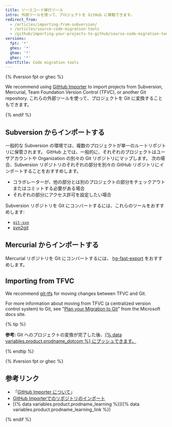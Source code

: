 ```yaml
---
title: ソースコード移行ツール
intro: 外部ツールを使って、プロジェクトを GitHub に移動できます。
redirect_from:
  - /articles/importing-from-subversion/
  - /articles/source-code-migration-tools
  - /github/importing-your-projects-to-github/source-code-migration-tools
versions:
  fpt: '*'
  ghes: '*'
  ghae: '*'
  ghec: '*'
shortTitle: Code migration tools
---
```


{% ifversion fpt or ghec %}

We recommend using [GitHub Importer](/articles/about-github-importer) to import projects from Subversion, Mercurial, Team Foundation Version Control (TFVC), or another Git repository. これらの外部ツールを使って、プロジェクトを Git に変換することもできます。

{% endif %}

## Subversion からインポートする

一般的な Subversion の環境では、複数のプロジェクトが単一のルートリポジトリに保管されます。 GitHub 上では、一般的に、それぞれのプロジェクトはユーザアカウントや Organization の別々の Git リポジトリにマップします。 次の場合、Subversion リポジトリのそれぞれの部分を別々の GitHub リポジトリにインポートすることをおすすめします。

* コラボレーターが、他の部分とは別のプロジェクトの部分をチェックアウトまたはコミットする必要がある場合
* それぞれの部分にアクセス許可を設定したい場合

Subversion リポジトリを Git にコンバートするには、これらのツールをおすすめします:

- [`git-svn`](https://git-scm.com/docs/git-svn)
- [svn2git](https://github.com/nirvdrum/svn2git)

## Mercurial からインポートする

Mercurial リポジトリを Git にコンバートするには、 [hg-fast-export](https://github.com/frej/fast-export) をおすすめします。

## Importing from TFVC

We recommend [git-tfs](https://github.com/git-tfs/git-tfs) for moving changes between TFVC and Git.

For more information about moving from TFVC (a centralized version control system) to Git, see "[Plan your Migration to Git](https://docs.microsoft.com/devops/develop/git/centralized-to-git)" from the Microsoft docs site.

{% tip %}

**参考:** Git へのプロジェクトの変換が完了した後、[{% data variables.product.prodname_dotcom %} にプッシュできます。](/github/getting-started-with-github/pushing-commits-to-a-remote-repository/)

{% endtip %}

{% ifversion fpt or ghec %}

## 参考リンク

- 「[GitHub Importer について](/articles/about-github-importer)」
- [GitHub Importerでのリポジトリのインポート](/articles/importing-a-repository-with-github-importer)
- [{% data variables.product.prodname_learning %}]({% data variables.product.prodname_learning_link %})

{% endif %}
